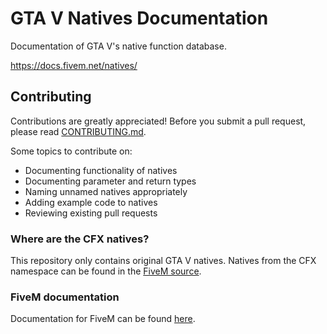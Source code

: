 GTA V Natives Documentation
===========================

Documentation of GTA V's native function database.

https://docs.fivem.net/natives/

Contributing
------------

Contributions are greatly appreciated! Before you submit a pull request, please read [CONTRIBUTING.md][contributing].

Some topics to contribute on:

- Documenting functionality of natives
- Documenting parameter and return types
- Naming unnamed natives appropriately
- Adding example code to natives
- Reviewing existing pull requests

### Where are the CFX natives?
This repository only contains original GTA V natives.
Natives from the CFX namespace can be found in the [FiveM source][cfx-natives].

### FiveM documentation
Documentation for FiveM can be found [here][fivem-docs].

[contributing]: ./.github/CONTRIBUTING.md
[cfx-natives]: https://github.com/citizenfx/fivem/tree/master/ext/native-decls
[fivem-docs]: https://github.com/citizenfx/fivem-docs
